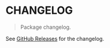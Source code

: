 # CHANGELOG

> Package changelog.

See [GitHub Releases](https://github.com/stdlib-js/string-remove-punctuation/releases) for the changelog.